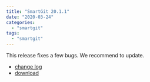 ```yaml
---
title: "SmartGit 20.1.1"
date: "2020-03-24"
categories: 
  - "smartgit"
tags: 
  - "smartgit"
---
```


This release fixes a few bugs. We recommend to update.

- [change log](http://www.syntevo.com/smartgit/changelog.txt)
- [download](http://www.syntevo.com/smartgit/download)
